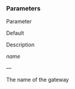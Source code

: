 <!-- post: -->


### Parameters



    

        

            
Parameter

            
Default

            
Description

        

    

    

        

            
_name_

            
&mdash;

            
The name of the gateway

        

    




